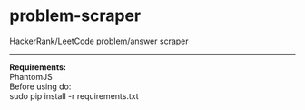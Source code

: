# problem-scraper
HackerRank/LeetCode problem/answer scraper 
***
**Requirements:**  
PhantomJS  
Before using do:  
sudo pip install -r requirements.txt

